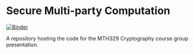 # Secure Multi-party Computation

[![Binder](https://mybinder.org/badge_logo.svg)](https://mybinder.org/v2/gh/0Art0/SecureMultipartyComputation/HEAD?filepath=ShamirSecretSharing.ipynb)

A repository hosting the code for the MTH329 Cryptography course group presentation.
